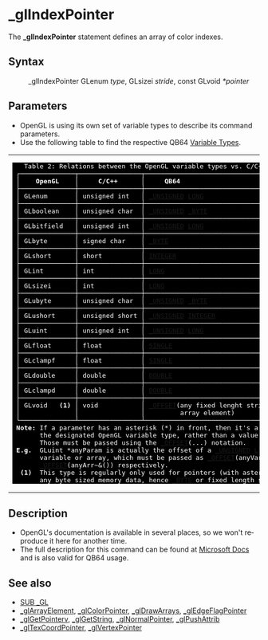 <style>pre.codeide, pre.outputfixed, .outputcrt0 { background-color: #000 !important; color: #FFF !important; }</style><!DOCTYPE html>
<html class="client-nojs" dir="ltr" lang="en">
<head>
<title>_glIndexPointer - QB64 Phoenix Edition Wiki</title>
</head>
<body class="mediawiki ltr sitedir-ltr mw-hide-empty-elt ns-0 ns-subject page-GlIndexPointer rootpage-GlIndexPointer skin-vector action-view skin-vector-legacy vector-feature-language-in-header-enabled vector-feature-language-in-main-page-header-disabled vector-feature-language-alert-in-sidebar-disabled vector-feature-sticky-header-disabled vector-feature-sticky-header-edit-disabled vector-feature-table-of-contents-disabled vector-feature-visual-enhancement-next-disabled">
<div class="mw-body" id="content" role="main">
<a id="top"></a>
<h1 class="firstHeading mw-first-heading" id="firstHeading">_glIndexPointer</h1>
<div class="vector-body" id="bodyContent">
<div class="mw-body-content mw-content-ltr" dir="ltr" id="mw-content-text" lang="en"><div class="mw-parser-output"><p>The <b>_glIndexPointer</b> statement defines an array of color indexes.
</p>
<h2><span class="mw-headline" id="Syntax">Syntax</span></h2>
<dl><dd><a class="mw-selflink selflink">_glIndexPointer</a> GLenum <i>type</i>, GLsizei <i>stride</i>, const GLvoid <i>*pointer</i></dd></dl>
<p>
</p>
<h2><span class="mw-headline" id="Parameters">Parameters</span></h2>
<ul><li>OpenGL is using its own set of variable types to describe its command parameters.</li>
<li>Use the following table to find the respective QB64 <a href="Variable_Types" title="Variable Types">Variable Types</a>.</li></ul>
<table cellpadding="5px" width="100%">
<tbody><tr>
<td><pre class="outputfixed">   Table 2: Relations between the OpenGL variable types vs. C/C++ and QB64.
 ┌──────────────┬────────────────┬──────────────────────────────────────────┐
 │    <b>OpenGL</b>    │     <b>C/C++</b>      │     <b>QB64</b>                                 │
 ├──────────────┼────────────────┼──────────────────────────────────────────┤
 │ GLenum       │ unsigned int   │ <a href="UNSIGNED" title="UNSIGNED">_UNSIGNED</a> <a href="LONG" title="LONG">LONG</a>                           │
 ├──────────────┼────────────────┼──────────────────────────────────────────┤
 │ GLboolean    │ unsigned char  │ <a href="UNSIGNED" title="UNSIGNED">_UNSIGNED</a> <a href="BYTE" title="BYTE">_BYTE</a>                          │
 ├──────────────┼────────────────┼──────────────────────────────────────────┤
 │ GLbitfield   │ unsigned int   │ <a href="UNSIGNED" title="UNSIGNED">_UNSIGNED</a> <a href="LONG" title="LONG">LONG</a>                           │
 ├──────────────┼────────────────┼──────────────────────────────────────────┤
 │ GLbyte       │ signed char    │ <a href="BYTE" title="BYTE">_BYTE</a>                                    │
 ├──────────────┼────────────────┼──────────────────────────────────────────┤
 │ GLshort      │ short          │ <a href="INTEGER" title="INTEGER">INTEGER</a>                                  │
 ├──────────────┼────────────────┼──────────────────────────────────────────┤
 │ GLint        │ int            │ <a href="LONG" title="LONG">LONG</a>                                     │
 ├──────────────┼────────────────┼──────────────────────────────────────────┤
 │ GLsizei      │ int            │ <a href="LONG" title="LONG">LONG</a>                                     │
 ├──────────────┼────────────────┼──────────────────────────────────────────┤
 │ GLubyte      │ unsigned char  │ <a href="UNSIGNED" title="UNSIGNED">_UNSIGNED</a> <a href="BYTE" title="BYTE">_BYTE</a>                          │
 ├──────────────┼────────────────┼──────────────────────────────────────────┤
 │ GLushort     │ unsigned short │ <a href="UNSIGNED" title="UNSIGNED">_UNSIGNED</a> <a href="INTEGER" title="INTEGER">INTEGER</a>                        │
 ├──────────────┼────────────────┼──────────────────────────────────────────┤
 │ GLuint       │ unsigned int   │ <a href="UNSIGNED" title="UNSIGNED">_UNSIGNED</a> <a href="LONG" title="LONG">LONG</a>                           │
 ├──────────────┼────────────────┼──────────────────────────────────────────┤
 │ GLfloat      │ float          │ <a href="SINGLE" title="SINGLE">SINGLE</a>                                   │
 ├──────────────┼────────────────┼──────────────────────────────────────────┤
 │ GLclampf     │ float          │ <a href="SINGLE" title="SINGLE">SINGLE</a>                                   │
 ├──────────────┼────────────────┼──────────────────────────────────────────┤
 │ GLdouble     │ double         │ <a href="DOUBLE" title="DOUBLE">DOUBLE</a>                                   │
 ├──────────────┼────────────────┼──────────────────────────────────────────┤
 │ GLclampd     │ double         │ <a href="DOUBLE" title="DOUBLE">DOUBLE</a>                                   │
 ├──────────────┼────────────────┼──────────────────────────────────────────┤
 │ GLvoid   <b>(1)</b> │ void           │ <a href="OFFSET" title="OFFSET">_OFFSET</a>(any fixed lenght string or <a href="BYTE" title="BYTE">_BYTE</a> │
 │              │                │         array element)                   │
 └──────────────┴────────────────┴──────────────────────────────────────────┘
 <b>Note:</b> If a parameter has an asterisk (*) in front, then it's a pointer to
       the designated OpenGL variable type, rather than a value of that type.
       Those must be passed using the <a href="OFFSET" title="OFFSET">_OFFSET</a>(...) notation.
 <b>E.g.</b>  GLuint *anyParam is actually the offset of a <a href="UNSIGNED" title="UNSIGNED">_UNSIGNED</a> <a href="LONG" title="LONG">LONG</a> (~&amp;)
       variable or array, which must be passed as <a href="OFFSET" title="OFFSET">_OFFSET</a>(anyVar~&amp;) or
       <a href="OFFSET" title="OFFSET">_OFFSET</a>(anyArr~&amp;()) respectively.
  <b>(1)</b>  This type is regularly only used for pointers (with asterisk (*)) to
       any byte sized memory data, hence <a href="BYTE" title="BYTE">_BYTE</a> or fixed length strings.
</pre>
</td></tr></tbody></table>
<p>
</p>
<h2><span class="mw-headline" id="Description">Description</span></h2>
<ul><li>OpenGL's documentation is available in several places, so we won't reproduce it here for another time.</li>
<li>The full description for this command can be found at <a class="external text" href="https://learn.microsoft.com/en-us/windows/win32/opengl/glindexpointer" rel="nofollow">Microsoft Docs</a> and is also valid for QB64 usage.</li></ul>
<p>
</p>
<h2><span class="mw-headline" id="See_also">See also</span></h2>
<ul><li><a href="GL" title="GL">SUB _GL</a></li>
<li><a href="GlArrayElement" title="GlArrayElement">_glArrayElement</a>, <a href="GlColorPointer" title="GlColorPointer">_glColorPointer</a>, <a href="GlDrawArrays" title="GlDrawArrays">_glDrawArrays</a>, <a href="GlEdgeFlagPointer" title="GlEdgeFlagPointer">_glEdgeFlagPointer</a></li>
<li><a href="GlGetPointerv" title="GlGetPointerv">_glGetPointerv</a>, <a href="GlGetString" title="GlGetString">_glGetString</a>, <a href="GlNormalPointer" title="GlNormalPointer">_glNormalPointer</a>, <a href="GlPushAttrib" title="GlPushAttrib">_glPushAttrib</a></li>
<li><a href="GlTexCoordPointer" title="GlTexCoordPointer">_glTexCoordPointer</a>, <a href="GlVertexPointer" title="GlVertexPointer">_glVertexPointer</a></li></ul>
<p>
</p>
<!-- 
NewPP limit report
Cached time: 20240714212242
Cache expiry: 86400
Reduced expiry: false
Complications: [show‐toc]
CPU time usage: 0.024 seconds
Real time usage: 0.045 seconds
Preprocessor visited node count: 35/1000000
Post‐expand include size: 6909/2097152 bytes
Template argument size: 18/2097152 bytes
Highest expansion depth: 3/100
Expensive parser function count: 0/100
Unstrip recursion depth: 0/20
Unstrip post‐expand size: 0/5000000 bytes
-->
<!--
Transclusion expansion time report (%,ms,calls,template)
100.00%   29.912      1 -total
 25.46%    7.615      1 Template:OpenGLTypesPlugin
 22.15%    6.627      3 Template:Parameter
 14.65%    4.383      1 Template:PageParameters
  8.88%    2.656      1 Template:PageSyntax
  8.84%    2.645      1 Template:PageSeeAlso
  8.47%    2.534      1 Template:PageDescription
  8.10%    2.423      1 Template:PageNavigation
  7.01%    2.098      1 Template:FixedEnd
  6.04%    1.807      1 Template:FixedStart
-->
<!-- Saved in parser cache with key qb64pnix_mw19894-mwmb_:pcache:idhash:951-0!canonical and timestamp 20240714212242 and revision id 6907.
 -->
</div>
</div>
</div>
</div>
</body>
</html>